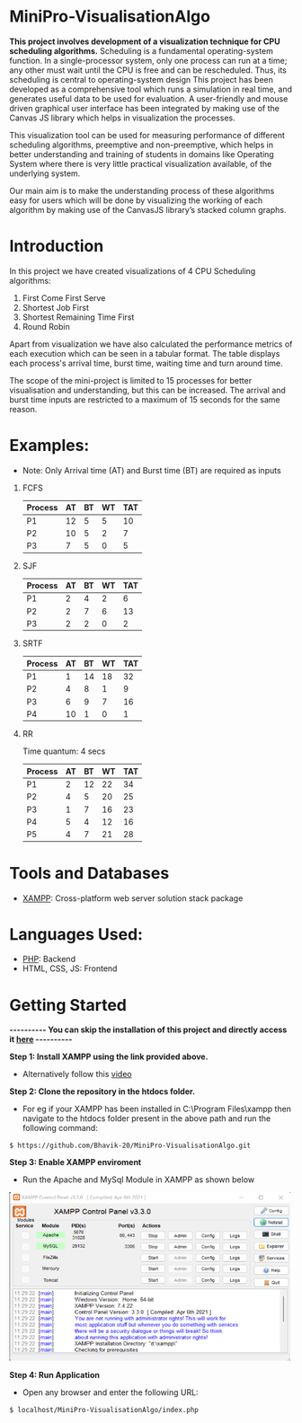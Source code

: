 # MiniPro-VisualisationAlgo
<!-- Mini Project Sem 6 : CPU Scheduling Algorithms Visualisation -->

**This project involves development of a visualization technique for CPU scheduling algorithms.** 
Scheduling is a fundamental operating-system function. In a single-processor system, only one process can run at a time; any other must wait until the CPU is free and can be rescheduled. Thus, its scheduling is central to operating-system design
This project has been developed as a comprehensive tool which runs a simulation in real time, and generates useful data to be used for evaluation. A user-friendly and mouse driven graphical user interface has been integrated by making use of the Canvas JS library which helps in visualization the processes. 

This visualization tool can be used for measuring performance of different scheduling algorithms, preemptive and non-preemptive, which helps in better understanding and training of students in domains like Operating System where there is very little practical visualization available, of the underlying system.

Our main aim is to make the understanding process of these algorithms easy for users which will be done by visualizing the working of each algorithm by making use of the CanvasJS library’s stacked column graphs.

# Introduction
In this project we have created visualizations of 4 CPU Scheduling algorithms:
1. First Come First Serve
2. Shortest Job First
3. Shortest Remaining Time First
4. Round Robin

Apart from visualization we have also calculated the performance metrics of each execution which can be seen in a tabular format. The table displays each process's arrival time, burst time, waiting time and turn around time. 

The scope of the mini-project is limited to 15 processes for better visualisation and understanding, but this can be increased. The arrival and burst time inputs are restricted to a maximum of 15 seconds for the same reason.

# Examples:
* Note: Only Arrival time (AT) and Burst time (BT) are required as inputs

1. FCFS

   | Process | AT | BT | WT | TAT |
   |---------|----|----|----|-----|
   |   P1    | 12 |  5 |  5 |  10 |
   |   P2    | 10 |  5 |  2 |   7 |
   |   P3    |  7 |  5 |  0 |   5 |

2. SJF

   | Process | AT | BT | WT | TAT |
   |---------|----|----|----|-----|
   |   P1    |  2 |  4 |  2 |   6 |
   |   P2    |  2 |  7 |  6 |  13 |
   |   P3    |  2 |  2 |  0 |   2 |
   
3. SRTF
   
   | Process | AT | BT | WT | TAT |
   |---------|----|----|----|-----|
   |   P1    |  1 | 14 | 18 |  32 |
   |   P2    |  4 |  8 |  1 |   9 |
   |   P3    |  6 |  9 |  7 |  16 |
   |   P4    | 10 |  1 |  0 |   1 |

4. RR

    Time quantum: 4 secs

   | Process | AT | BT | WT | TAT |
   |---------|----|----|----|-----|
   |   P1    |  2 | 12 | 22 |  34 |
   |   P2    |  4 |  5 | 20 |  25 |
   |   P3    |  1 |  7 | 16 |  23 |
   |   P4    |  5 |  4 | 12 |  16 |
   |   P5    |  4 |  7 | 21 |  28 |

# Tools and Databases
* [XAMPP](https://www.apachefriends.org/download.html): Cross-platform web server solution stack package 
<!-- * [MySQL](https://dev.mysql.com/doc/mysql-installation-excerpt/5.7/en/) -->

# Languages Used:
* [PHP](https://www.php.net/): Backend
* HTML, CSS, JS: Frontend

# Getting Started

**---------- You can skip the installation of this project and directly access it [here](https://visualization-of-algos.herokuapp.com/) ----------**


**Step 1: Install XAMPP using the link provided above.**
* Alternatively follow this [video](https://www.youtube.com/watch?v=O6T8YPUmyj8)

**Step 2: Clone the repository in the htdocs folder.**
* For eg if your XAMPP has been installed in C:\Program Files\xampp then navigate to the htdocs folder present in the above path and run the following command:

```
$ https://github.com/Bhavik-20/MiniPro-VisualisationAlgo.git
```

**Step 3: Enable XAMPP enviroment**
* Run the Apache and MySql Module in XAMPP as shown below
<img src ="readme-contents/st3-Xampp.png" width = "500" height = "300">
<!-- ![](readme-contents/st3-Xampp.png) -->

**Step 4: Run Application**
* Open any browser and enter the following URL:
```
$ localhost/MiniPro-VisualisationAlgo/index.php
```